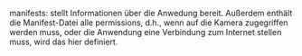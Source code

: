 manifests: stellt Informationen über die Anwedung bereit. Außerdem enthält die Manifest-Datei alle permissions, d.h., wenn auf die Kamera zugegriffen werden muss, oder die Anwendung eine Verbindung zum Internet stellen muss, wird das hier definiert.
